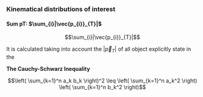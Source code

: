 ### Kinematical distributions of interest

#### Sum pT: $\sum_{i}|\vec{p_{i}}_{T}|$

$$\sum_{i}|\vec{p_{i}}_{T}|$$

It is calculated taking into account the $|\vec{p}_{T}|$ of all object explicitly state in the 

**The Cauchy-Schwarz Inequality**

$$\left( \sum_{k=1}^n a_k b_k \right)^2 \leq \left( \sum_{k=1}^n a_k^2 \right) \left( \sum_{k=1}^n b_k^2 \right)$$


